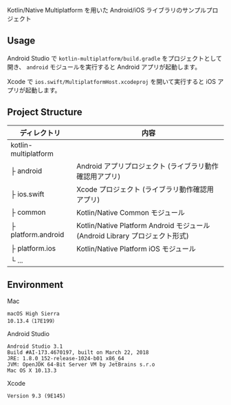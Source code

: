 Kotlin/Native Multiplatform を用いた Android/iOS ライブラリのサンプルプロジェクト

## Usage

Android Studio で `kotlin-multiplatform/build.gradle` をプロジェクトとして開き、 `android` モジュールを実行すると Android アプリが起動します。

Xcode で `ios.swift/MultiplatformHost.xcodeproj` を開いて実行すると iOS アプリが起動します。

## Project Structure

| ディレクトリ | 内容 |
| --- | --- |
| kotlin-multiplatform | |
| ├ android | Android アプリプロジェクト (ライブラリ動作確認用アプリ) |
| ├ ios.swift | Xcode プロジェクト (ライブラリ動作確認用アプリ) |
| ├ common | Kotlin/Native Common モジュール |
| ├ platform.android | Kotlin/Native Platform Android モジュール (Android Library プロジェクト形式) |
| ├ platform.ios | Kotlin/Native Platform iOS モジュール |
| └ ... | |

## Environment

Mac

```
macOS High Sierra
10.13.4（17E199）
```

Android Studio

```
Android Studio 3.1
Build #AI-173.4670197, built on March 22, 2018
JRE: 1.8.0_152-release-1024-b01 x86_64
JVM: OpenJDK 64-Bit Server VM by JetBrains s.r.o
Mac OS X 10.13.3
```

Xcode

```
Version 9.3 (9E145)
```

